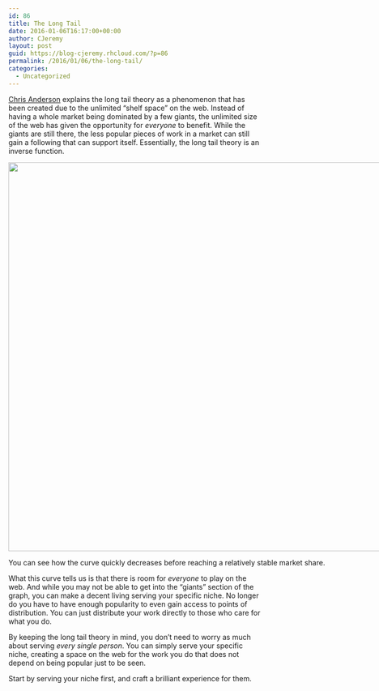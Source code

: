 ```yaml
---
id: 86
title: The Long Tail
date: 2016-01-06T16:17:00+00:00
author: CJeremy
layout: post
guid: https://blog-cjeremy.rhcloud.com/?p=86
permalink: /2016/01/06/the-long-tail/
categories:
  - Uncategorized
---
```

[Chris Anderson](thelongtail.com/about.html "The Long Tail") explains the long tail theory as a phenomenon that has been created due to the unlimited &#8220;shelf space&#8221; on the web. Instead of having a whole market being dominated by a few giants, the unlimited size of the web has given the opportunity for _everyone_ to benefit. While the giants are still there, the less popular pieces of work in a market can still gain a following that can support itself. Essentially, the long tail theory is an inverse function.

<div style="width: 1034px" class="wp-caption alignnone">
  <img src="/wp-content/uploads/2016/01/The-Long-Tail.png" alt="" width="1024" height="768" />
  
  <p class="wp-caption-text">
    You can see how the curve quickly decreases before reaching a relatively stable market share.
  </p>
</div>

What this curve tells us is that there is room for _everyone_ to play on the web. And while you may not be able to get into the &#8220;giants&#8221; section of the graph, you can make a decent living serving your specific niche. No longer do you have to have enough popularity to even gain access to points of distribution. You can just distribute your work directly to those who care for what you do.

By keeping the long tail theory in mind, you don&#8217;t need to worry as much about serving _every single person_. You can simply serve your specific niche, creating a space on the web for the work you do that does not depend on being popular just to be seen.

Start by serving your niche first, and craft a brilliant experience for them.